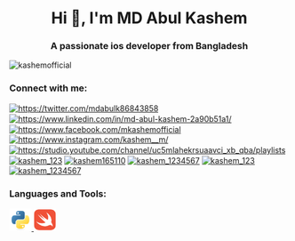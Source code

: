 <h1 align="center">Hi 👋, I'm MD Abul Kashem</h1>
<h3 align="center">A passionate ios developer from Bangladesh</h3>

<p align="left"> <img src="https://komarev.com/ghpvc/?username=kashemofficial&label=Profile%20views&color=0e75b6&style=flat" alt="kashemofficial" /> </p>

<h3 align="left">Connect with me:</h3>
<p align="left">
<a href="https://twitter.com/https://twitter.com/mdabulk86843858" target="blank"><img align="center" src="https://raw.githubusercontent.com/rahuldkjain/github-profile-readme-generator/master/src/images/icons/Social/twitter.svg" alt="https://twitter.com/mdabulk86843858" height="30" width="40" /></a>
<a href="https://linkedin.com/in/https://www.linkedin.com/in/md-abul-kashem-2a90b51a1/" target="blank"><img align="center" src="https://raw.githubusercontent.com/rahuldkjain/github-profile-readme-generator/master/src/images/icons/Social/linked-in-alt.svg" alt="https://www.linkedin.com/in/md-abul-kashem-2a90b51a1/" height="30" width="40" /></a>
<a href="https://fb.com/https://www.facebook.com/mkashemofficial" target="blank"><img align="center" src="https://raw.githubusercontent.com/rahuldkjain/github-profile-readme-generator/master/src/images/icons/Social/facebook.svg" alt="https://www.facebook.com/mkashemofficial" height="30" width="40" /></a>
<a href="https://instagram.com/https://www.instagram.com/kashem__m/" target="blank"><img align="center" src="https://raw.githubusercontent.com/rahuldkjain/github-profile-readme-generator/master/src/images/icons/Social/instagram.svg" alt="https://www.instagram.com/kashem__m/" height="30" width="40" /></a>
<a href="https://www.youtube.com/c/https://studio.youtube.com/channel/uc5mlahekrsuaavci_xb_qba/playlists" target="blank"><img align="center" src="https://raw.githubusercontent.com/rahuldkjain/github-profile-readme-generator/master/src/images/icons/Social/youtube.svg" alt="https://studio.youtube.com/channel/uc5mlahekrsuaavci_xb_qba/playlists" height="30" width="40" /></a>
<a href="https://www.codechef.com/users/kashem_123" target="blank"><img align="center" src="https://cdn.jsdelivr.net/npm/simple-icons@3.1.0/icons/codechef.svg" alt="kashem_123" height="30" width="40" /></a>
<a href="https://www.hackerrank.com/kashem165110" target="blank"><img align="center" src="https://raw.githubusercontent.com/rahuldkjain/github-profile-readme-generator/master/src/images/icons/Social/hackerrank.svg" alt="kashem165110" height="30" width="40" /></a>
<a href="https://codeforces.com/profile/kashem_1234567" target="blank"><img align="center" src="https://raw.githubusercontent.com/rahuldkjain/github-profile-readme-generator/master/src/images/icons/Social/codeforces.svg" alt="kashem_1234567" height="30" width="40" /></a>
<a href="https://www.leetcode.com/kashem_123" target="blank"><img align="center" src="https://raw.githubusercontent.com/rahuldkjain/github-profile-readme-generator/master/src/images/icons/Social/leet-code.svg" alt="kashem_123" height="30" width="40" /></a>
<a href="https://www.topcoder.com/members/kashem_1234567" target="blank"><img align="center" src="https://raw.githubusercontent.com/rahuldkjain/github-profile-readme-generator/master/src/images/icons/Social/topcoder.svg" alt="kashem_1234567" height="30" width="40" /></a>
</p>

<h3 align="left">Languages and Tools:</h3>
<p align="left"> <a href="https://www.python.org" target="_blank" rel="noreferrer"> <img src="https://raw.githubusercontent.com/devicons/devicon/master/icons/python/python-original.svg" alt="python" width="40" height="40"/> </a> <a href="https://developer.apple.com/swift/" target="_blank" rel="noreferrer"> <img src="https://raw.githubusercontent.com/devicons/devicon/master/icons/swift/swift-original.svg" alt="swift" width="40" height="40"/> </a> </p>


